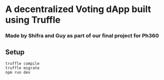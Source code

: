 # A decentralized Voting dApp built using Truffle 

### Made by Shifra and Guy as part of our final project for Ph360

## Setup
```
truffle compile
truffle migrate
npm run dev
```

